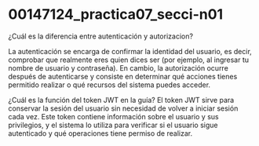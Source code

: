 # 00147124_practica07_secci-n01

¿Cuál es la diferencia entre autenticación y autorizacion?

La autenticación se encarga de confirmar la identidad del usuario, es decir, comprobar que realmente eres quien dices ser (por ejemplo, al ingresar tu nombre de usuario y contraseña). En cambio, la autorización ocurre después de autenticarse y consiste en determinar qué acciones tienes permitido realizar o qué recursos del sistema puedes acceder.

¿Cuál es la función del token JWT en la guía?
El token JWT sirve para conservar la sesión del usuario sin necesidad de volver a iniciar sesión cada vez. Este token contiene información sobre el usuario y sus privilegios, y el sistema lo utiliza para verificar si el usuario sigue autenticado y qué operaciones tiene permiso de realizar.